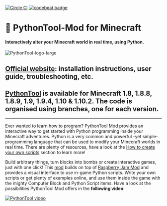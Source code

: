 [![Circle CI](https://circleci.com/gh/ngcm/PythonTool-Mod.svg?style=shield&circle-token=:circle-token)](https://circleci.com/gh/ngcm/PythonTool-Mod/tree/master) [![codebeat badge](https://codebeat.co/badges/334becab-8080-48b0-93a8-d050d850f73a)](https://codebeat.co/projects/github-com-ngcm-pythontool-mod)

# :snake: PythonTool-Mod for Minecraft
#### Interactively alter your Minecraft world in real time, using Python.

![PythonTool-logo-large](http://www.southampton.ac.uk/~apd1g15/media/pythontool_logo_large.jpg)

## [Official website](https://ngcm.github.io/PythonTool-Mod/): installation instructions, user guide, troubleshooting, etc.

## [PythonTool](https://github.com/ngcm/PythonTool-Mod/branches/all) is available for Minecraft 1.8, 1.8.8, 1.8.9, 1.9, 1.9.4, 1.10 & 1.10.2. The code is organised using branches, one for each version.

---

Ever wanted to learn how to program? PythonTool Mod provides an interactive way to get started with Python programming inside your Minecraft adventures. Python is a very common and powerful -yet simple- programming language that can be used to modify your Minecraft worlds in real time. There are plenty of resources, have a look at the [How to create your own scripts](#how-to-create-your-own-scripts) section to learn more!

Build arbitrary things, turn blocks into bombs or create interactive games, just with one click!
This [mod](#wait-what-is-a-mod) builds on top of [Raspberry Jam Mod](https://github.com/arpruss/raspberryjammod) and provides a visual interface to use in-game Python scripts. Write your own scripts or get plenty of examples online, and use them inside the game with the mighty Computer Block and Python Script items. Have a look at the possibilities PythonTool Mod offers in the **following video**:

[![PythonTool video](https://img.youtube.com/vi/mghcv0qJNv8/0.jpg)](https://www.youtube.com/watch?v=mghcv0qJNv8)
